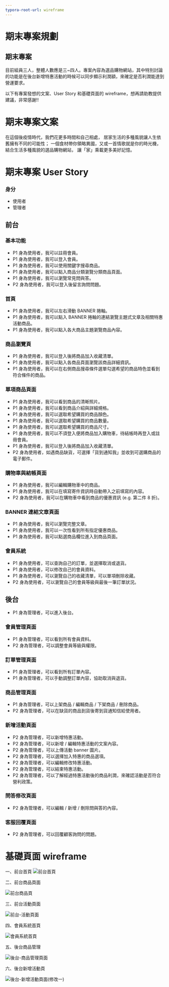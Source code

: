 ```yaml
---
typora-root-url: wireframe
---
```


# 期末專案規劃



## 期末專案

目前組員三人，整體人數應是三~四人。專案內容為選品購物網站，其中特別討論的功能是在後台新增特惠活動的時候可以同步顯示利潤額，來確定是否利潤能達到營運要求。

以下有專案發想的文案、User Story 和基礎頁面的 wireframe，想再請助教提供建議，非常感謝!!



# 期末專案文案

在這個後疫情時代，我們花更多時間和自己相處，
居家生活的多種風貌讓人生依舊擁有不同的可能性；
一個食材帶你領略異國，又或一首情歌就是你的時光機，
結合生活多種風貌的選品購物網站，
讓「家」乘載更多美好記憶。



# 期末專案 User Story

### 身分

* 使用者
* 管理者



## 前台

### 基本功能
* P1 身為使用者，我可以註冊會員。
* P1 身為使用者，我可以登入會員。
* P1 身為使用者，我可以使用關鍵字搜尋商品。
* P1 身為使用者，我可以點入商品分類瀏覽分類商品頁面。
* P1 身為使用者，我可以瀏覽常見問與答。
* P2 身為使用者，我可以登入後留言詢問問題。

### 首頁
* P1 身為使用者，我可以左右滑動 BANNER 捲軸。
* P1 身為使用者，我可以點入 BANNER 捲軸的連結瀏覽主題式文章及相關特惠活動商品。
* P1 身為使用者，我可以點入各大商品主題瀏覽商品內容。

### 商品瀏覽頁
* P1 身為使用者，我可以登入後將商品加入收藏清單。
* P1 身為使用者，我可以點入各商品頁面瀏覽該商品詳細資訊。
* P1 身為使用者，我可以在右側商品搜尋條件選單勾選希望的商品特色並看到符合條件的商品。

### 單項商品頁面
* P1 身為使用者，我可以看到商品的清晰照片。
* P1 身為使用者，我可以看到商品介紹與詳細規格。
* P1 身為使用者，我可以選取希望購買的商品顏色。
* P1 身為使用者，我可以選取希望購買的商品數量。
* P1 身為使用者，我可以選取希望購買的商品尺寸。
* P1 身為使用者，我可以不須登入便將商品加入購物車，待結帳時再登入或註冊會員。
* P1 身為使用者，我可以登入後將商品加入收藏清單。
* P2 身為使用者，如遇商品缺貨，可選擇「貨到通知我」並收到可選購商品的電子郵件。

### 購物車與結帳頁面
* P1 身為使用者，我可以編輯購物車中的商品。
* P1 身為使用者，我可以在填寫寄件資訊時自動帶入之前填寫的內容。
* P2 身為使用者，我可以在購物車中看到商品的優惠資訊 (e.g. 第二件 8 折)。

### BANNER 連結文章頁面
* P1 身為使用者，我可以瀏覽完整文章。
* P1 身為使用者，我可以一次性看到所有指定優惠商品。
* P1 身為使用者，我可以點選商品欄位進入到商品頁面。

### 會員系統
* P1 身為使用者，可以查詢自己的訂單，並選擇取消或退貨。
* P1 身為使用者，可以修改自己的會員資料。
* P1 身為使用者，可以瀏覽自己的收藏清單，可以單項刪除收藏。
* P2 身為使用者，可以瀏覽自己的會員等級與最後一筆訂單狀況。



## 後台

* P1 身為管理者，可以進入後台。

### 會員管理頁面
* P1 身為管理者，可以看到所有會員資料。
* P2 身為管理者，可以調整會員等級與權限。

### 訂單管理頁面
* P1 身為管理者，可以看到所有訂單內容。
* P1 身為管理者，可以手動調整訂單內容，協助取消與退貨。

### 商品管理頁面
* P1 身為管理者，可以上架商品 / 編輯商品 / 下架商品 / 刪除商品。
* P2 身為管理者，可以在缺貨的商品到貨後寄到貨通知信給使用者。

### 新增活動頁面
* P2 身為管理者，可以新增特惠活動。
* P2 身為管理者，可以新增 / 編輯特惠活動的文案內容。
* P2 身為管理者，可以上傳活動 banner 圖片。
* P2 身為管理者，可以選擇加入特惠的商品選項。
* P2 身為管理者，可以編輯修改特惠活動。
* P2 身為管理者，可以結束特惠活動。
* P2 身為管理者，可以了解經過特惠活動後的商品利潤，來確認活動是否符合營利政策。

### 問答修改頁面
* P2 身為管理者，可以編輯 / 新增 / 刪除問與答的內容。

### 客服回覆頁面
* P2 身為管理者，可以回覆顧客詢問的問題。





# 基礎頁面 wireframe

一、前台首頁
![前台首頁](https://github.com/Lidemy/mentor-program-5th-dingdingdingliu/blob/master/%E5%89%8D%E5%8F%B0%E9%A6%96%E9%A0%81.png)



二、前台商品頁面

![前台商品頁](https://github.com/Lidemy/mentor-program-5th-dingdingdingliu/blob/master/%E5%89%8D%E5%8F%B0%E5%95%86%E5%93%81%E9%A0%81.png)



三、前台活動頁面

![前台-活動頁面](https://github.com/Lidemy/mentor-program-5th-dingdingdingliu/blob/master/%E5%89%8D%E5%8F%B0-%E6%B4%BB%E5%8B%95%E9%A0%81%E9%9D%A2.png)



四、會員系統首頁

![會員系統首頁](https://github.com/Lidemy/mentor-program-5th-dingdingdingliu/blob/master/%E6%9C%83%E5%93%A1%E7%B3%BB%E7%B5%B1%E9%A6%96%E9%A0%81.png)



五、後台商品管理

![後台-商品管理頁面](https://github.com/Lidemy/mentor-program-5th-dingdingdingliu/blob/master/%E5%BE%8C%E5%8F%B0-%E5%95%86%E5%93%81%E7%AE%A1%E7%90%86%E9%A0%81%E9%9D%A2.png)



六、後台新增活動頁

![後台-新增活動頁面(修改一)](https://github.com/Lidemy/mentor-program-5th-dingdingdingliu/blob/master/%E5%BE%8C%E5%8F%B0-%E6%96%B0%E5%A2%9E%E6%B4%BB%E5%8B%95%E9%A0%81%E9%9D%A2(%E4%BF%AE%E6%94%B9%E4%B8%80).png)



